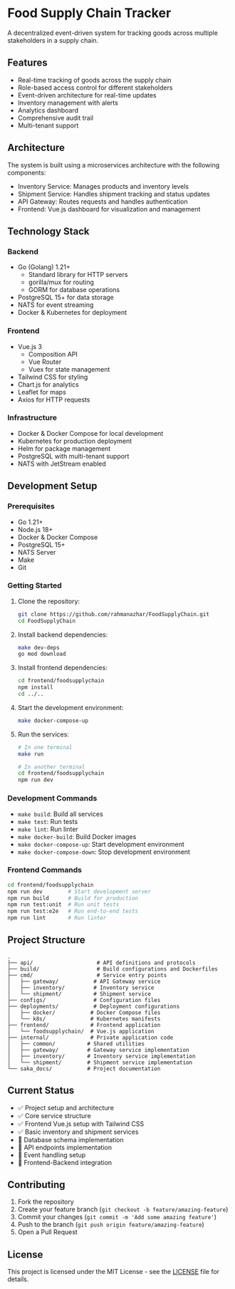 # Food Supply Chain Tracker

A decentralized event-driven system for tracking goods across multiple stakeholders in a supply chain.

## Features

- Real-time tracking of goods across the supply chain
- Role-based access control for different stakeholders
- Event-driven architecture for real-time updates
- Inventory management with alerts
- Analytics dashboard
- Comprehensive audit trail
- Multi-tenant support

## Architecture

The system is built using a microservices architecture with the following components:

- Inventory Service: Manages products and inventory levels
- Shipment Service: Handles shipment tracking and status updates
- API Gateway: Routes requests and handles authentication
- Frontend: Vue.js dashboard for visualization and management

## Technology Stack

### Backend
- Go (Golang) 1.21+
  - Standard library for HTTP servers
  - gorilla/mux for routing
  - GORM for database operations
- PostgreSQL 15+ for data storage
- NATS for event streaming
- Docker & Kubernetes for deployment

### Frontend
- Vue.js 3
  - Composition API
  - Vue Router
  - Vuex for state management
- Tailwind CSS for styling
- Chart.js for analytics
- Leaflet for maps
- Axios for HTTP requests

### Infrastructure
- Docker & Docker Compose for local development
- Kubernetes for production deployment
- Helm for package management
- PostgreSQL with multi-tenant support
- NATS with JetStream enabled

## Development Setup

### Prerequisites

- Go 1.21+
- Node.js 18+
- Docker & Docker Compose
- PostgreSQL 15+
- NATS Server
- Make
- Git

### Getting Started

1. Clone the repository:
   ```bash
   git clone https://github.com/rahmanazhar/FoodSupplyChain.git
   cd FoodSupplyChain
   ```

2. Install backend dependencies:
   ```bash
   make dev-deps
   go mod download
   ```

3. Install frontend dependencies:
   ```bash
   cd frontend/foodsupplychain
   npm install
   cd ../..
   ```

4. Start the development environment:
   ```bash
   make docker-compose-up
   ```

5. Run the services:
   ```bash
   # In one terminal
   make run

   # In another terminal
   cd frontend/foodsupplychain
   npm run dev
   ```

### Development Commands

- `make build`: Build all services
- `make test`: Run tests
- `make lint`: Run linter
- `make docker-build`: Build Docker images
- `make docker-compose-up`: Start development environment
- `make docker-compose-down`: Stop development environment

### Frontend Commands
```bash
cd frontend/foodsupplychain
npm run dev        # Start development server
npm run build      # Build for production
npm run test:unit  # Run unit tests
npm run test:e2e   # Run end-to-end tests
npm run lint       # Run linter
```

## Project Structure

```
.
├── api/                    # API definitions and protocols
├── build/                  # Build configurations and Dockerfiles
├── cmd/                    # Service entry points
│   ├── gateway/           # API Gateway service
│   ├── inventory/         # Inventory service
│   └── shipment/          # Shipment service
├── configs/               # Configuration files
├── deployments/           # Deployment configurations
│   ├── docker/           # Docker Compose files
│   └── k8s/              # Kubernetes manifests
├── frontend/             # Frontend application
│   └── foodsupplychain/  # Vue.js application
├── internal/             # Private application code
│   ├── common/          # Shared utilities
│   ├── gateway/         # Gateway service implementation
│   ├── inventory/       # Inventory service implementation
│   └── shipment/        # Shipment service implementation
└── saka_docs/           # Project documentation
```

## Current Status

- ✅ Project setup and architecture
- ✅ Core service structure
- ✅ Frontend Vue.js setup with Tailwind CSS
- ✅ Basic inventory and shipment services
- 🔄 Database schema implementation
- 🔄 API endpoints implementation
- 🔄 Event handling setup
- 🔄 Frontend-Backend integration

## Contributing

1. Fork the repository
2. Create your feature branch (`git checkout -b feature/amazing-feature`)
3. Commit your changes (`git commit -m 'Add some amazing feature'`)
4. Push to the branch (`git push origin feature/amazing-feature`)
5. Open a Pull Request

## License

This project is licensed under the MIT License - see the [LICENSE](LICENSE) file for details.
